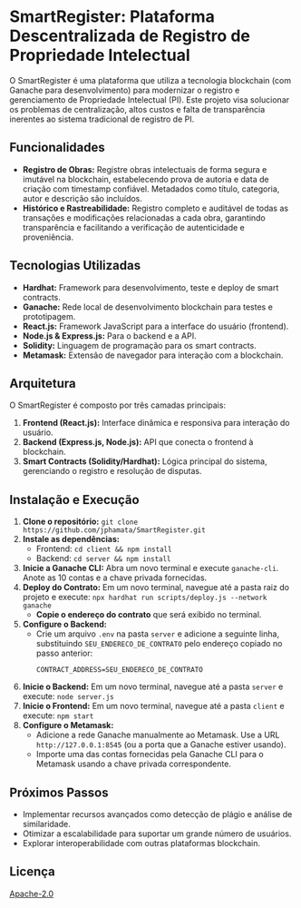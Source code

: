 # SmartRegister: Plataforma Descentralizada de Registro de Propriedade Intelectual

O SmartRegister é uma plataforma que utiliza a tecnologia blockchain (com Ganache para desenvolvimento) para modernizar o registro e gerenciamento de Propriedade Intelectual (PI). Este projeto visa solucionar os problemas de centralização, altos custos e falta de transparência inerentes ao sistema tradicional de registro de PI.

## Funcionalidades

* **Registro de Obras:** Registre obras intelectuais de forma segura e imutável na blockchain, estabelecendo prova de autoria e data de criação com timestamp confiável. Metadados como título, categoria, autor e descrição são incluídos.
* **Histórico e Rastreabilidade:**  Registro completo e auditável de todas as transações e modificações relacionadas a cada obra, garantindo transparência e facilitando a verificação de autenticidade e proveniência.

## Tecnologias Utilizadas

* **Hardhat:** Framework para desenvolvimento, teste e deploy de smart contracts.
* **Ganache:** Rede local de desenvolvimento blockchain para testes e prototipagem.
* **React.js:**  Framework JavaScript para a interface do usuário (frontend).
* **Node.js & Express.js:**  Para o backend e a API.
* **Solidity:** Linguagem de programação para os smart contracts.
* **Metamask:** Extensão de navegador para interação com a blockchain.

## Arquitetura

O SmartRegister é composto por três camadas principais:

1. **Frontend (React.js):** Interface dinâmica e responsiva para interação do usuário.
2. **Backend (Express.js, Node.js):** API que conecta o frontend à blockchain.
3. **Smart Contracts (Solidity/Hardhat):** Lógica principal do sistema, gerenciando o registro e resolução de disputas.



## Instalação e Execução

1. **Clone o repositório:** `git clone https://github.com/jphamata/SmartRegister.git`
2. **Instale as dependências:**
    * Frontend: `cd client && npm install`
    * Backend: `cd server && npm install`
3. **Inicie a Ganache CLI:**  Abra um novo terminal e execute `ganache-cli`. Anote as 10 contas e a chave privada fornecidas.
4. **Deploy do Contrato:** Em um novo terminal, navegue até a pasta raiz do projeto e execute:  `npx hardhat run scripts/deploy.js --network ganache`
    * **Copie o endereço do contrato** que será exibido no terminal.
5. **Configure o Backend:**
    * Crie um arquivo `.env` na pasta `server` e adicione a seguinte linha, substituindo `SEU_ENDERECO_DE_CONTRATO` pelo endereço copiado no passo anterior:
        ```
        CONTRACT_ADDRESS=SEU_ENDERECO_DE_CONTRATO
        ```
6. **Inicie o Backend:** Em um novo terminal, navegue até a pasta `server` e execute: `node server.js`
7. **Inicie o Frontend:** Em um novo terminal, navegue até a pasta `client` e execute: `npm start`
8. **Configure o Metamask:**
    * Adicione a rede Ganache manualmente ao Metamask. Use a URL `http://127.0.0.1:8545` (ou a porta que a Ganache estiver usando).
    * Importe uma das contas fornecidas pela Ganache CLI para o Metamask usando a chave privada correspondente.

## Próximos Passos

* Implementar recursos avançados como detecção de plágio e análise de similaridade.
* Otimizar a escalabilidade para suportar um grande número de usuários.
* Explorar interoperabilidade com outras plataformas blockchain.

## Licença

[Apache-2.0](LICENSE)
